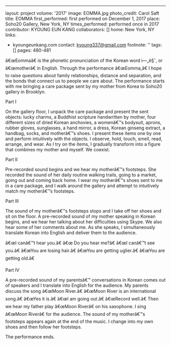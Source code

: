 ---
layout: project
volume: '2017'
image: EOMMA.jpg
photo_credit: Carol Saft
title: EOMMA
first_performed: first performed on December 1, 2017
place: Soho20 Gallery, New York, NY
times_performed: performed once in 2017
contributor: KYOUNG EUN KANG
collaborators: []
home: New York, NY
links:
- kyoungeunkang.com
contact: kyoung337@gmail.com
footnote: ''
tags: []
pages: 480-481



â€œEommaâ€ is the phonetic pronunciation of the Korean word ì—„ë§ˆ, or â€œmotherâ€ in English. Through the performance â€œEomma,â€ I hope to raise questions about family relationships, distance and separation, and the bonds that connect us to people we care about. The performance starts with me bringing a care package sent by my mother from Korea to Soho20 gallery in Brooklyn.

Part I

On the gallery floor, I unpack the care package and present the sent objects: lucky charms, a Buddhist scripture handwritten by mother, four different sizes of dried Korean anchovies, a womenâ€™s bodysuit, aprons, rubber gloves, sunglasses, a hand mirror, a dress, Korean ginseng extract, a handbag, socks, and motherâ€™s shoes. I present these items one by one and perform intuitively with the objects. I observe, hold, touch, smell, read, arrange, and wear. As I try on the items, I gradually transform into a figure that combines my mother and myself. We coexist.

Part II

Pre-recorded sound begins and we hear my motherâ€™s footsteps. She recorded the sound of her daily routine walking trails, going to a market, going out and coming back home. I wear my motherâ€™s shoes sent to me in a care package, and I walk around the gallery and attempt to intuitively match my motherâ€™s footsteps.

Part III

The sound of my motherâ€™s footsteps stops and I take off her shoes and sit on the floor. A pre-recorded sound of my mother speaking in Korean begins, and we hear her talking about her difficulties using Skype. We also hear some of her comments about me. As she speaks, I simultaneously translate Korean into English and deliver them to the audience.

â€œI canâ€™t hear you.â€ â€œ Do you hear me?â€ â€œI canâ€™t see you.â€ â€œYou are losing hair.â€ â€œYou are getting uglier.â€ â€œYou are getting old.â€

Part IV

A pre-recorded sound of my parentsâ€™ conversations in Korean comes out of speakers and I translate into English for the audience. My parents discuss the song â€œMoon River.â€ â€œMoon River is an international song.â€ â€œYes it is.â€ â€œI am going out.â€ â€œRecord well.â€ Then we hear my father play â€œMoon Riverâ€ on his saxophone. I sing â€œMoon Riverâ€ for the audience. The sound of my motherâ€™s footsteps appears again at the end of the music. I change into my own shoes and then follow her footsteps.

The performance ends.
